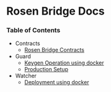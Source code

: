 # Rosen Bridge Docs

### Table of Contents

* Contracts
  * [Rosen Bridge Contracts](readme/rosen/contracts/contract.md)
* Guard
  * [Keygen Operation using docker](readme/guard/keygen-docker.md)
  * [Production Setup](readme/guard/setup.md)
* Watcher
  * [Deployment using docker](readme/watcher/deploy-docker.md)
